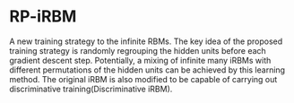 # RP-iRBM
A new training strategy to the infinite RBMs.
The key idea of the proposed training strategy is randomly regrouping the hidden units before each gradient descent step. 
Potentially, a mixing of infinite many iRBMs with different permutations of the hidden units can be achieved by this learning method. 
The original iRBM is also modified to be capable of carrying out discriminative training(Discriminative iRBM).
